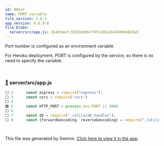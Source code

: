 ```yaml
---
id: 985af
name: PORT variable
file_version: 1.0.2
app_version: 0.6.9-0
file_blobs:
  server/src/app.js: 2b4d3eefc3202bdd947707cd82a34284004828a9
---
```


Port number is configured as an environment variable.

For Heroku deployment, PORT is configured by the service, so there is no need to specify the variable.

<br/>

<!-- NOTE-swimm-snippet: the lines below link your snippet to Swimm -->
### 📄 server/src/app.js
```javascript
⬜ 2      const express = require("express");
⬜ 3      const cors = require('cors')
⬜ 4      
🟩 5      const HTTP_PORT = process.env.PORT || 9000
⬜ 6      
⬜ 7      const db = require("./utils/db_handler");
⬜ 8      const {forwardGeocoding, reverseGeocoding} = require("./utils/geocode");
```

<br/>

This file was generated by Swimm. [Click here to view it in the app](https://app.swimm.io/repos/Z2l0aHViJTNBJTNBV2VhdGhlckRhdGFKcCUzQSUzQXJ5bzQ2MDA=/docs/985af).